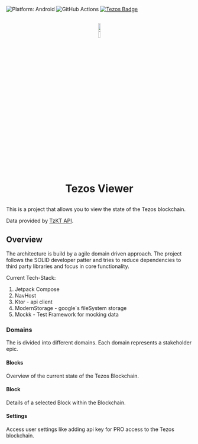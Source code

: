 ![Platform: Android](https://img.shields.io/badge/platform-android-green)
![GitHub Actions](https://img.shields.io/badge/github-actions-purple)
[![Tezos Badge](https://img.shields.io/badge/gitlab-tezos-blue)](https://gitlab.com/tezos/tezos)
<div style="text-align: center; margin-top: 30px; margin-bottom: 30px;">
    <img src="https://cryptologos.cc/logos/tezos-xtz-logo.png?v=040" alt="Tezos Logo" style="width: 10%; height: auto;"/>
<h1>Tezos Viewer</h1>
</div>

This is a project that allows you to view the state of the Tezos blockchain.

Data provided by [TzKT API](https://api.tzkt.io).

## Overview

The architecture is build by a agile domain driven approach. The project follows the SOLID developer patter and tries to reduce 
dependencies to third party libraries and focus in core functionality. 

Current Tech-Stack:
1. Jetpack Compose
2. NavHost 
3. Ktor - api client
4. ModernStorage - google`s fileSystem storage
5. Mockk - Test Framework for mocking data

### Domains

The is divided into different domains. Each domain represents a stakeholder epic.  

#### Blocks
Overview of the current state of the Tezos Blockchain.

#### Block
Details of a selected Block within the Blockchain.

#### Settings
Access user settings like adding api key for PRO access to the Tezos blockchain.